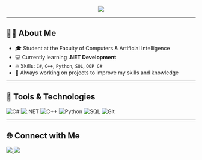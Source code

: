 <!-- Animated Typing Intro -->
<p align="center">
  <img src="https://readme-typing-svg.herokuapp.com?size=22&color=36BCF7&center=true&vCenter=true&width=600&lines=Hi+👋,+I'm+Ali+Shahat;Student+at+Faculty+of+Computers+%26+AI;Learning+.NET+Development;C%23+|+C%2B%2B+|+Python+|+SQL" />
</p>

---

## 👨‍💻 About Me
- 🎓 Student at the Faculty of Computers & Artificial Intelligence  
- 💻 Currently learning **.NET Development**  
- 🔥 Skills: `C#`, `C++`, `Python`, `SQL`, `OOP C#`  
- 🌱 Always working on projects to improve my skills and knowledge  

---

## 🚀 Tools & Technologies
![C#](https://img.shields.io/badge/C%23-%231682C4.svg?style=flat&logo=c-sharp&logoColor=white) 
![.NET](https://img.shields.io/badge/.NET-%23007ACC.svg?style=flat&logo=.net&logoColor=white) 
![C++](https://img.shields.io/badge/C%2B%2B-%2300599C.svg?style=flat&logo=c%2B%2B&logoColor=white) 
![Python](https://img.shields.io/badge/Python-%2314354C.svg?style=flat&logo=python&logoColor=white) 
![SQL](https://img.shields.io/badge/SQL-%2300758F.svg?style=flat&logo=mysql&logoColor=white) 
![Git](https://img.shields.io/badge/Git-%23F05032.svg?style=flat&logo=git&logoColor=white) 

---

## 🌐 Connect with Me
<p align="left">
  <a href="https://www.linkedin.com/in/aly-shahat-20305437a">
    <img src="https://img.shields.io/badge/LinkedIn-%230077B5.svg?&style=flat&logo=linkedin&logoColor=white" />
  </a>
  <a href="https://github.com/AliShahat">
    <img src="https://img.shields.io/badge/GitHub-%2312100E.svg?&style=flat&logo=github&logoColor=white" />
  </a>
</p>
